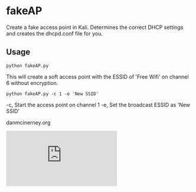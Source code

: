 fakeAP
======

Create a fake access point in Kali. Determines the correct DHCP settings and creates the dhcpd.conf file for you.


Usage
-----


``` shell
python fakeAP.py
```
This will create a soft access point with the ESSID of 'Free Wifi' on channel 6 without encryption. 


``` shell
python fakeAP.py -c 1 -e 'New SSID'
```

-c, Start the access point on channel 1
-e, Set the broadcast ESSID as 'New SSID'




danmcinerney.org

[![Analytics](https://ga-beacon.appspot.com/UA-46613304-4/fakeAP/README.md)](https://github.com/igrigorik/ga-beacon)
